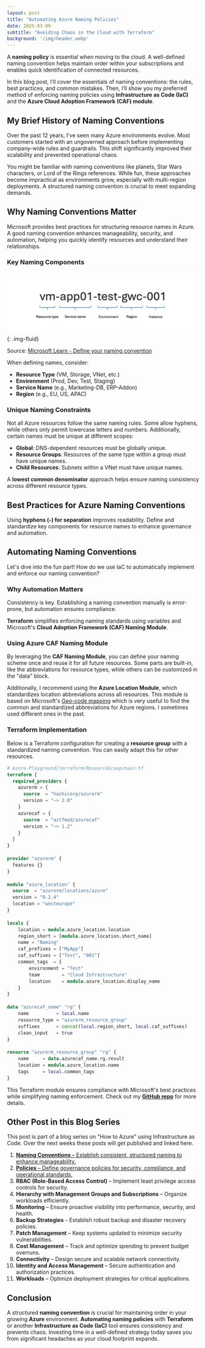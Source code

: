 ```yaml
---
layout: post
title: "Automating Azure Naming Policies"
date: 2025-03-09
subtitle: "Avoiding Chaos in the Cloud with Terraform"
background: '/img/header.webp'
---
```


A **naming policy** is essential when moving to the cloud. A well-defined naming convention helps maintain order within your subscriptions and enables quick identification of connected resources.

In this blog post, I’ll cover the essentials of naming conventions: the rules, best practices, and common mistakes. Then, I’ll show you my preferred method of enforcing naming policies using **Infrastructure as Code (IaC)** and the **Azure Cloud Adoption Framework (CAF) module**.

## My Brief History of Naming Conventions

Over the past 12 years, I've seen many Azure environments evolve. Most customers started with an ungoverned approach before implementing company-wide rules and guardrails. This shift significantly improved their scalability and prevented operational chaos.

You might be familiar with naming conventions like planets, Star Wars characters, or Lord of the Rings references. While fun, these approaches become impractical as environments grow, especially with multi-region deployments. A structured naming convention is crucial to meet expanding demands.

## Why Naming Conventions Matter

Microsoft provides best practices for structuring resource names in Azure. A good naming convention enhances manageability, security, and automation, helping you quickly identify resources and understand their relationships.

### Key Naming Components

![Key components for naming Azure resources: resource type, service name, environment, region, instance](../img/posts/azure-resource-naming.png){: .img-fluid}

Source: [Microsoft Learn - Define your naming convention](https://learn.microsoft.com/azure/cloud-adoption-framework/ready/azure-best-practices/resource-naming?WT.mc_id=MVP_439787)

When defining names, consider:

- **Resource Type** (VM, Storage, VNet, etc.)
- **Environment** (Prod, Dev, Test, Staging)
- **Service Name** (e.g., Marketing-DB, ERP-Addon)
- **Region** (e.g., EU, US, APAC)

### Unique Naming Constraints

Not all Azure resources follow the same naming rules. Some allow hyphens, while others only permit lowercase letters and numbers. Additionally, certain names must be unique at different scopes:

- **Global**: DNS-dependent resources must be globally unique.
- **Resource Groups**: Resources of the same type within a group must have unique names.
- **Child Resources**: Subnets within a VNet must have unique names.

A **lowest common denominator** approach helps ensure naming consistency across different resource types.

## Best Practices for Azure Naming Conventions

Using **hyphens (-) for separation** improves readability. Define and standardize key components for resource names to enhance governance and automation.

## Automating Naming Conventions

Let's dive into the fun part! How do we use IaC to automatically implement and enforce our naming convention?

### Why Automation Matters

Consistency is key. Establishing a naming convention manually is error-prone, but automation ensures compliance.

**Terraform** simplifies enforcing naming standards using variables and Microsoft's **Cloud Adoption Framework (CAF) Naming Module**.

### Using Azure CAF Naming Module

By leveraging the **CAF Naming Module**, you can define your naming scheme once and reuse it for all future resources. Some parts are built-in, like the abbreviations for resource types, while others can be customized in the "data" block.

Additionally, I recommend using the **Azure Location Module**, which standardizes location abbreviations across all resources. This module is based on Microsoft's [Geo-code mapping](https://learn.microsoft.com/azure/backup/scripts/geo-code-list?WT.mc_id=MVP_439787) which is very useful to find the common and standardized abbreviations for Azure regions. I sometimes used different ones in the past.

### Terraform Implementation

Below is a Terraform configuration for creating a **resource group** with a standardized naming convention. You can easily adapt this for other resources.

```terraform
# Azure-Playground/terraform/ResourceGroup/main.tf
terraform {
  required_providers {
    azurerm = {
      source  = "hashicorp/azurerm"
      version = "~> 2.0"
    }
    azurecaf = {
      source  = "aztfmod/azurecaf"
      version = "~> 1.2"
    }
  }
}

provider "azurerm" {
  features {}
}

module "azure_location" {
  source  = "azurerm/locations/azure"
  version = "0.2.4"
  location = "westeurope"
}

locals {
    location = module.azure_location.location
    region_short = [module.azure_location.short_name]
    name = "Naming"
    caf_prefixes = ["MyApp"]
    caf_suffixes = ["Test", "001"]
    common_tags  = {
        environment = "Test"
        team        = "Cloud Infrastructure"
        location    = module.azure_location.display_name
    }
}

data "azurecaf_name" "rg" {
    name          = local.name
    resource_type = "azurerm_resource_group"
    suffixes      = concat(local.region_short, local.caf_suffixes)
    clean_input   = true
}

resource "azurerm_resource_group" "rg" {
    name     = data.azurecaf_name.rg.result
    location = module.azure_location.name
    tags     = local.common_tags
}
```

This Terraform module ensures compliance with Microsoft's best practices while simplifying naming enforcement. Check out my [**GitHub repo**](https://github.com/chris4jahn/Azure-Playground) for more details.

## Other Post in this Blog Series

This post is part of a blog series on "How to Azure" using Infrastructure as Code. Over the next weeks these posts will get published and linked here.

1. [**Naming Conventions** – Establish consistent, structured naming to enhance manageability.](../_posts/2025-03-09-automating-azure-naming-policy-avoiding-chaos-in-the-cloud-with-terraform.md)
2. [**Policies** – Define governance policies for security, compliance, and operational standards.](../_posts/2025-04-01-automating-azure-governance-with-policies-define-your-boundaries-in-the-cloud-with-terraform.md)
3. **RBAC (Role-Based Access Control)** – Implement least privilege access controls for security.
4. **Hierarchy with Management Groups and Subscriptions** – Organize workloads efficiently.
5. **Monitoring** – Ensure proactive visibility into performance, security, and health.
6. **Backup Strategies** – Establish robust backup and disaster recovery policies.
7. **Patch Management** – Keep systems updated to minimize security vulnerabilities.
8. **Cost Management** – Track and optimize spending to prevent budget overruns.
9. **Connectivity** – Design secure and scalable network connectivity.
10. **Identity and Access Management** – Secure authentication and authorization practices.
11. **Workloads** – Optimize deployment strategies for critical applications.

## Conclusion

A structured **naming convention** is crucial for maintaining order in your growing **Azure** environment. **Automating naming policies** with **Terraform** or another **Infrastructure as Code (IaC)** tool ensures consistency and prevents chaos. Investing time in a well-defined strategy today saves you from significant headaches as your cloud footprint expands.
